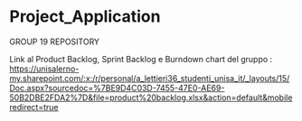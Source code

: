 # Project_Application



GROUP 19 REPOSITORY


Link al Product Backlog, Sprint Backlog e Burndown chart del gruppo :
https://unisalerno-my.sharepoint.com/:x:/r/personal/a_lettieri36_studenti_unisa_it/_layouts/15/Doc.aspx?sourcedoc=%7BE9D4C03D-7455-47E0-AE69-50B2DBE2FDA2%7D&file=product%20backlog.xlsx&action=default&mobileredirect=true
